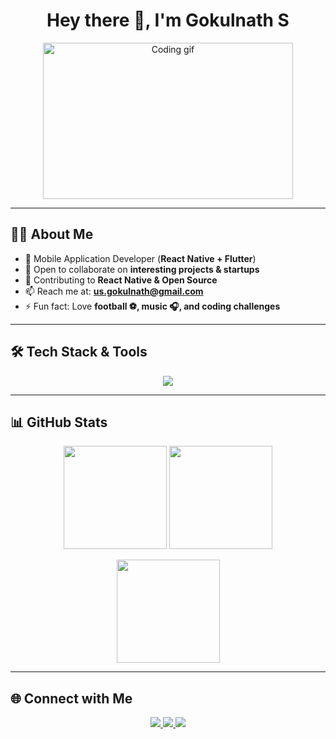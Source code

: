 <h1 align="center">Hey there 👋, I'm Gokulnath S</h1>

<p align="center">
  <img src="https://media2.giphy.com/media/qgQUggAC3Pfv687qPC/giphy.gif" width="400" height="250" alt="Coding gif"/>
</p>

---

## 🧑‍💻 About Me

- 🌱 Mobile Application Developer (**React Native + Flutter**)  
- 👯 Open to collaborate on **interesting projects & startups**  
- 🤝 Contributing to **React Native & Open Source**  
- 📫 Reach me at: **us.gokulnath@gmail.com**  
- ⚡ Fun fact: Love **football ⚽, music 🎧, and coding challenges**  

---

## 🛠 Tech Stack & Tools

<p align="center">
  <img src="https://skillicons.dev/icons?i=react,flutter,js,ts,redux,nodejs,firebase,git,linux,vscode" />
</p>

---

## 📊 GitHub Stats  

<p align="center">
  <img src="https://github-readme-stats.vercel.app/api?username=GOKULNATH-SELVARAJ&show_icons=true&theme=github_dark" height="165"/>
  <img src="https://github-readme-stats.vercel.app/api/top-langs/?username=GOKULNATH-SELVARAJ&layout=compact&theme=github_dark" height="165"/>
</p>

<p align="center">
  <img src="https://streak-stats.demolab.com?user=GOKULNATH-SELVARAJ&theme=github-dark&border_radius=10" height="165"/>
</p>

---

## 🌐 Connect with Me  

<p align="center">
  <a href="mailto:us.gokulnath@gmail.com">
    <img src="https://img.shields.io/badge/Gmail-D14836?style=for-the-badge&logo=gmail&logoColor=white"/>
  </a>
  <a href="https://www.linkedin.com/in/gokulnath-selvaraj/">
    <img src="https://img.shields.io/badge/LinkedIn-0077B5?style=for-the-badge&logo=linkedin&logoColor=white"/>
  </a>
  <a href="https://github.com/GOKULNATH-SELVARAJ">
    <img src="https://img.shields.io/badge/GitHub-100000?style=for-the-badge&logo=github&logoColor=white"/>
  </a>
</p>
